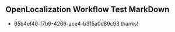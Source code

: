 ## OpenLocalization Workflow Test MarkDown
* 65b4ef40-f7b9-4266-ace4-b315a0d89c93 thanks!

<!--HONumber=Jul16_HO3-->



